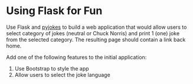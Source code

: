# Using Flask for Fun

Use Flask and [pyjokes](https://github.com/pyjokes/pyjokes) to build a web application that would allow users to select category of jokes (neutral or Chuck Norris) and print 1 (one) joke from the selected category. The resulting page should contain a link back home.

Add one of the following features to the initial application:

1. Use Bootstrap to style the app
1. Allow users to select the joke language
